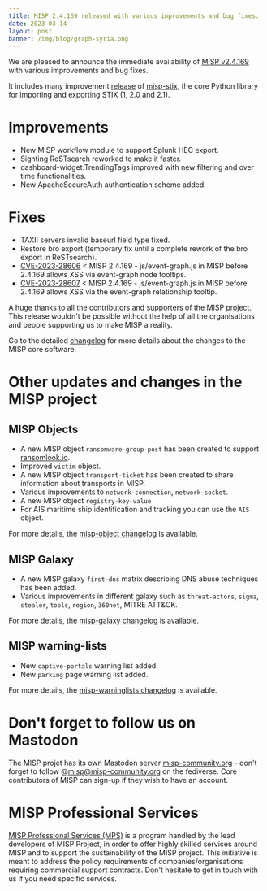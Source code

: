 ```yaml
---
title: MISP 2.4.169 released with various improvements and bug fixes. 
date: 2023-03-14
layout: post
banner: /img/blog/graph-syria.png 
---
```


We are pleased to announce the immediate availability of [MISP v2.4.169](https://github.com/MISP/MISP/releases/tag/v2.4.169) with various improvements and bug fixes.  

It includes many improvement [release](https://github.com/MISP/misp-stix/releases/tag/v2.4.169) of [misp-stix](https://github.com/MISP/misp-stix), the core Python library for importing and exporting STIX (1, 2.0 and 2.1).

# Improvements

- New MISP workflow module to support Splunk HEC export.
- Sighting ReSTsearch reworked to make it faster.
- dashboard-widget:TrendingTags improved with new filtering and over time functionalities.
- New ApacheSecureAuth authentication scheme added.

# Fixes

- TAXII servers invalid baseurl field type fixed.
- Restore bro export (temporary fix until a complete rework of the bro export in ReSTsearch).
- [CVE-2023-28606](https://cvepremium.circl.lu/cve/CVE-2023-28606) < MISP 2.4.169 - js/event-graph.js in MISP before 2.4.169 allows XSS via event-graph node tooltips. 
- [CVE-2023-28607](https://cvepremium.circl.lu/cve/CVE-2023-28607) < MISP 2.4.169 - js/event-graph.js in MISP before 2.4.169 allows XSS via the event-graph relationship tooltip. 


A huge thanks to all the contributors and supporters of the MISP project. This release wouldn't be possible without the help of all the organisations and people supporting us to make MISP a reality.

Go to the detailed [changelog](https://www.misp-project.org/Changelog.txt) for more details about the changes to the MISP core software.

# Other updates and changes in the MISP project

## MISP Objects

- A new MISP object `ransomware-group-post` has been created to support [ransomlook.io](https://www.ransomlook.io/).  
- Improved `victim` object.
- A new MISP object `transport-ticket` has been created to share information about transports in MISP.
- Various improvements to `network-connection`, `network-socket`.
- A new MISP object `registry-key-value`
- For AIS maritime ship identification and tracking you can use the `AIS` object.

For more details, the [misp-object changelog](https://www.misp-project.org/Changelog-misp-objects.txt) is available.

## MISP Galaxy

- A new MISP galaxy `first-dns` matrix describing DNS abuse techniques has been added.
- Various improvements in different galaxy such as `threat-actors`, `sigma`, `stealer`, `tools`, `region`, `360net`, MITRE ATT&CK.

For more details, the [misp-galaxy changelog](https://www.misp-project.org/Changelog-misp-galaxy.txt) is available.

## MISP warning-lists

- New `captive-portals` warning list added.
- New `parking` page warning list added.

For more details, the [misp-warninglists changelog](https://www.misp-project.org/Changelog-misp-warninglists.txt) is available.

# Don't forget to follow us on Mastodon

The MISP projet has its own Mastodon server [misp-community.org](https://misp-community.org/) - don't forget to follow @misp@misp-community.org on the fediverse. Core contributors of MISP can sign-up if they wish to have an account.

# MISP Professional Services

[MISP Professional Services (MPS)](https://www.misp-project.org/professional-services/) is a program handled by the lead developers of MISP Project, in order to offer highly skilled services around MISP and to support the sustainability of the MISP project. This initiative is meant to address the policy requirements of companies/organisations requiring commercial support contracts. Don't hesitate to get in touch with us if you need specific services.
